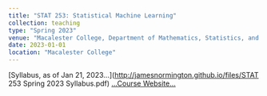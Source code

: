 ```yaml
---
title: "STAT 253: Statistical Machine Learning"
collection: teaching
type: "Spring 2023"
venue: "Macalester College, Department of Mathematics, Statistics, and Computer Science"
date: 2023-01-01
location: "Macalester College"
---
```


[Syllabus, as of Jan 21, 2023...](http://jamesnormington.github.io/files/STAT 253 Spring 2023 Syllabus.pdf)
[...Course Website...](http://jamesnormington.github.io/253_spring_2023)